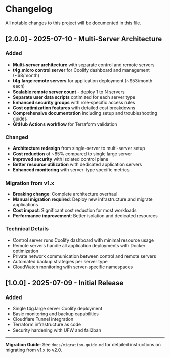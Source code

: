 # Changelog

All notable changes to this project will be documented in this file.

## [2.0.0] - 2025-07-10 - Multi-Server Architecture

### Added
- **Multi-server architecture** with separate control and remote servers
- **t4g.micro control server** for Coolify dashboard and management (~$8/month)
- **t4g.large remote servers** for application deployment (~$53/month each)
- **Scalable remote server count** - deploy 1 to N servers
- **Separate user data scripts** optimized for each server type
- **Enhanced security groups** with role-specific access rules
- **Cost optimization features** with detailed cost breakdowns
- **Comprehensive documentation** including setup and troubleshooting guides
- **GitHub Actions workflow** for Terraform validation

### Changed
- **Architecture redesign** from single-server to multi-server setup
- **Cost reduction** of ~85% compared to single large server
- **Improved security** with isolated control plane
- **Better resource utilization** with dedicated application servers
- **Enhanced monitoring** with server-type specific metrics

### Migration from v1.x
- **Breaking change**: Complete architecture overhaul
- **Manual migration required**: Deploy new infrastructure and migrate applications
- **Cost impact**: Significant cost reduction for most workloads
- **Performance improvement**: Better isolation and dedicated resources

### Technical Details
- Control server runs Coolify dashboard with minimal resource usage
- Remote servers handle all application deployments with Docker optimization
- Private network communication between control and remote servers
- Automated backup strategies per server type
- CloudWatch monitoring with server-specific namespaces

## [1.0.0] - 2025-07-09 - Initial Release

### Added
- Single t4g.large server Coolify deployment
- Basic monitoring and backup capabilities
- Cloudflare Tunnel integration
- Terraform infrastructure as code
- Security hardening with UFW and fail2ban

---

**Migration Guide**: See `docs/migration-guide.md` for detailed instructions on migrating from v1.x to v2.0.